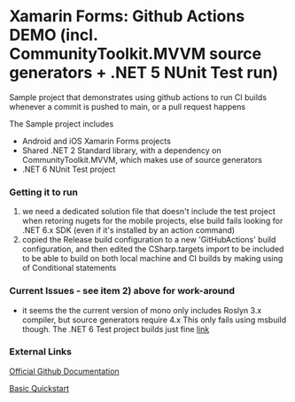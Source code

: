 # Xamarin Forms: Github Actions DEMO (incl. CommunityToolkit.MVVM source generators + .NET 5 NUnit Test run)

Sample project that demonstrates using github actions to run CI builds whenever a commit is pushed to main, or a pull request happens

The Sample project includes
- Android and iOS Xamarin Forms projects
- Shared .NET 2 Standard library, with a dependency on CommunityToolkit.MVVM, which makes use of source generators
- .NET 6 NUnit Test project

### Getting it to run
1) we need a dedicated solution file that doesn't include the test project when retoring nugets for the mobile projects, else build fails looking for .NET 6.x SDK (even if it's installed by an action command)
2) copied the Release build configuration to a new 'GitHubActions' build configuration, and then edited the CSharp.targets import to be included to be able to build on both local machine and CI builds by making using of Conditional statements

### Current Issues - see item 2) above for work-around
- it seems the the current version of mono only includes Roslyn 3.x compiler, but source generators require 4.x
  This only fails using msbuild though. The .NET 6 Test project builds just fine [link](https://github.com/actions/runner-images/issues/5782)

### External Links
[Official Github Documentation](https://docs.github.com/en/actions/automating-builds-and-tests/building-and-testing-xamarin-applications)

[Basic Quickstart](https://levelup.gitconnected.com/using-github-actions-with-ios-and-android-xamarin-apps-693a93b48a61)
